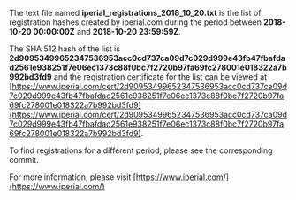 The text file named **iperial_registrations_2018_10_20.txt** is the list of registration hashes created by iperial.com during the period between **2018-10-20 00:00:00Z** and **2018-10-20 23:59:59Z**.

The SHA 512 hash of the list is **2d90953499652347536953acc0cd737ca09d7c029d999e43fb47fbafdad2561e938251f7e06ec1373c88f0bc7f2720b97fa69fc278001e018322a7b992bd3fd9** and the registration certificate for the list can be viewed at [https://www.iperial.com/cert/2d90953499652347536953acc0cd737ca09d7c029d999e43fb47fbafdad2561e938251f7e06ec1373c88f0bc7f2720b97fa69fc278001e018322a7b992bd3fd9](https://www.iperial.com/cert/2d90953499652347536953acc0cd737ca09d7c029d999e43fb47fbafdad2561e938251f7e06ec1373c88f0bc7f2720b97fa69fc278001e018322a7b992bd3fd9).

To find registrations for a different period, please see the corresponding commit.

For more information, please visit [https://www.iperial.com/](https://www.iperial.com/)
